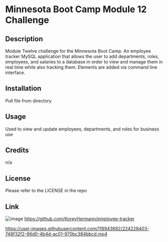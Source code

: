 # Minnesota Boot Camp Module 12 Challenge

## Description

Module Twelve challenge for the Minnesota Boot Camp. An employee tracker MySQL application that allows the user to add departments, roles, employees, and salaries to a database in order to view and manage them in real time while also tracking them. Elements are added via command line interface.

## Installation

Pull file from directory

## Usage

Used to view and update employees, departments, and roles for business use

## Credits

n/a

## License

Please refer to the LICENSE in the repo

## Link

![image](https://user-images.githubusercontent.com/118943682/224227903-5e746eaa-6284-497b-ae17-f476dd731e8e.png)
https://github.com/KoreyHermann/employee-tracker


https://user-images.githubusercontent.com/118943682/224228403-748f32f2-96d0-4b4d-ac01-970bc384bbcd.mp4

